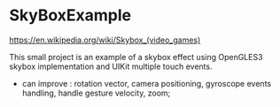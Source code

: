 # SkyBoxExample
https://en.wikipedia.org/wiki/Skybox_(video_games)

This small project is an example of a skybox effect using OpenGLES3 skybox implementation and UIKit multiple touch events.

- can improve : rotation vector, camera positioning, gyroscope events handling, handle gesture velocity, zoom;

